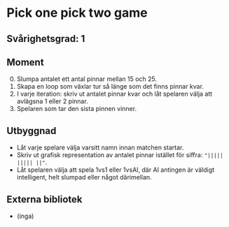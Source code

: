 ﻿# Pick one pick two game

## Svårighetsgrad: 1

## Moment
0. Slumpa antalet ett antal pinnar mellan 15 och 25.
1. Skapa en loop som växlar tur så länge som det finns pinnar kvar.
2. I varje iteration: skriv ut antalet pinnar kvar och låt spelaren välja att avlägsna 1 eller 2 pinnar.
3. Spelaren som tar den sista pinnen vinner.

## Utbyggnad
* Låt varje spelare välja varsitt namn innan matchen startar.
* Skriv ut grafisk representation av antalet pinnar istället för siffra: `"||||| ||||| ||"`.
* Låt spelaren välja att spela 1vs1 eller 1vsAI, där AI antingen är väldigt intelligent, helt slumpad eller något därimellan.

## Externa bibliotek
* (inga)